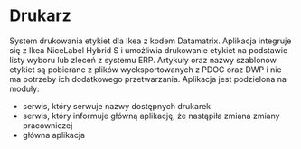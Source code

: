 # Drukarz
System drukowania etykiet dla Ikea z kodem Datamatrix.
Aplikacja integruje się z Ikea NiceLabel Hybrid S i umożliwia drukowanie etykiet na podstawie listy wyboru lub zleceń z systemu ERP.
Artykuły oraz nazwy szablonów etykiet są pobierane z plików wyeksportowanych z PDOC oraz DWP i nie ma potrzeby ich dodatkowego przetwarzania.
Aplikacja jest podzielona na moduły:
- serwis, który serwuje nazwy dostępnych drukarek
- serwis, który informuje główną aplikację, że nastąpiła zmiana zmiany pracowniczej
- główna aplikacja


